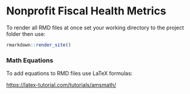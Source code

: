 # Nonprofit Fiscal Health Metrics 


To render all RMD files at once set your working directory to the project folder then use: 

```r
rmarkdown::render_site()
```

### Math Equations 

To add equations to RMD files use LaTeX formulas: 

https://latex-tutorial.com/tutorials/amsmath/


